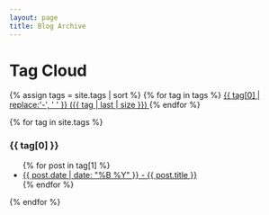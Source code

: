 ```yaml
---
layout: page
title: Blog Archive
---
```




<h1>Tag Cloud</h1>
{% assign tags = site.tags | sort %}
{% for tag in tags %}
 <span class="site-tag">
    <a href="/tag/{{ tag | first | slugify }}/"
        style="font-size: {{ tag | last | size  |  times: 4 | plus: 80  }}%">
            {{ tag[0] | replace:'-', ' ' }} ({{ tag | last | size }})
    </a>
</span>
{% endfor %}



{% for tag in site.tags %}
  <h3>{{ tag[0] }}</h3>
  <ul>
    {% for post in tag[1] %}
      <li><a href="/tsql_blog{{ post.url }}">{{ post.date | date: "%B %Y" }} - {{ post.title }}</a></li>
    {% endfor %}
  </ul>
{% endfor %}
